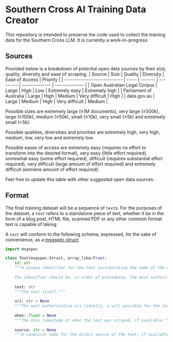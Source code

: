# Southern Cross AI Training Data Creator
This repository is intended to preserve the code used to collect the training data for the Southern Cross LLM. It is currently a work-in-progress.

## Sources
Provided below is a breakdown of potential open data sources by their size, quality, diversity and ease of scraping.
| Source                       | Size  | Quality | Diversity | Ease of Access | Priority       |
| ---------------------------- | ----- | ------- | --------- | -------------- | -------------- |
| Open Australian Legal Corpus | Large | High    | Low       | Extremely easy | Extremely high |
| Parliament of Australia      | Large | High    | Medium    | Very difficult | High           |
| data.gov.au                  | Large | Medium  | High      | Very difficult | Medium         |

Possible sizes are extremely large (≥1M documents), very large (≥500k), large (≥100k), medium (≥50k), small (≥10k), very small (≥5k) and extremely small (<5k).

Possible qualities, diversities and priorities are extremely high, very high, medium, low, very low and extremely low.

Possible eases of access are extremely easy (requires no effort to transform into the desired format), very easy (little effort required), somewhat easy (some effort required), difficult (requires substantial effort required), very difficult (large amount of effort required) and extremely difficult (extreme amount of effort required).

Feel free to update this table with other suggested open data sources.

## Format
The final training dataset will be a sequence of `text`s. For the purposes of the dataset, a `text` refers to a standalone piece of text, whether it be in the form of a blog post, HTML file, scanned PDF or any other common format text is capable of taking.

A `text` will conform to the following schema, expressed, for the sake of convenience, as a [msgspec struct](https://jcristharif.com/msgspec/structs.html):
```python
import msgspec

class Text(msgspec.Struct, array_like=True):
    id: str
    """A unique identifier for the text incorporating the name of the data source.
    
    The identifier should be, in order of precedence, the most authoritative, stable and semantic identifier available. As an absolute last resort, the identifier may be the XXH3 64-bit hexdisgest hash of the text itself, prefixed by the name of the data source if one exists."""
    
    text: str
    """The text itself."""
    
    uri: str = None
    """The most authoritative uri (ideally, a url) possible for the text, if available."""
    
    when: float = None
    """The Unix timestamp of when the text was scraped, if available."""
    
    source: str = None
    """A canonical name for the direct source of the text, if available."""
```
